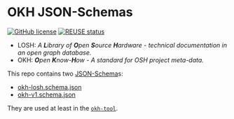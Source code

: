 <!--
SPDX-FileCopyrightText: 2021-2024 Robin Vobruba <hoijui.quaero@gmail.com>

SPDX-License-Identifier: CC0-1.0
-->

# OKH JSON-Schemas

[![GitHub license](
    https://img.shields.io/github/license/OPEN-NEXT/LOSH-OKH-JSON-Schemas.svg?style=flat)](
    ./LICENSE.txt)
[![REUSE status](
    https://api.reuse.software/badge/github.com/OPEN-NEXT/LOSH-OKH-JSON-Schemas)](
    https://api.reuse.software/info/github.com/OPEN-NEXT/LOSH-OKH-JSON-Schemas)

* LOSH: _A **L**ibrary of **O**pen **S**ource **H**ardware -
  technical documentation in an open graph database._
* OKH: _**O**pen **K**now-**H**ow - A standard for OSH project meta-data._

This repo contains two [JSON-Schema](https://json-schema.org)s:

* [okh-losh.schema.json](okh-losh.schema.json)
* [okh-v1.schema.json](okh-v1.schema.json)

They are used at least in the [`okh-tool`](
https://github.com/OPEN-NEXT/LOSH-OKH-tool).
